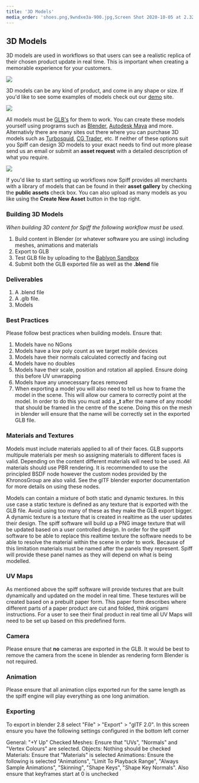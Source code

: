 ```yaml
---
title: '3D Models'
media_order: 'shoes.png,9wndxe3a-900.jpg,Screen Shot 2020-10-05 at 2.32.06 pm.png'
---
```


## 3D Models

3D models are used in workflows so that users can see a realistic replica of their chosen product update in real time. This is important when creating a memorable experience for your customers.

![](https://help.spiff.com.au/user/pages/04.Spiff-Concepts/06.Asset-Library/05.3d-models/shoes.png)

3D models can be any kind of product, and come in any shape or size. If you'd like to see some examples of models check out our [demo](https://demo.spiff3d.com/collections/demo-products) site.

![](https://help.spiff.com.au/user/pages/04.Spiff-Concepts/06.Asset-Library/05.3d-models/9wndxe3a-900.jpg)

All models must be [GLB's](https://docs.fileformat.com/3d/glb/) for them to work. You can create these models yourself using programs such as [Blender](https://www.blender.org/), [Autodesk Maya](https://www.autodesk.com.au/) and more. Alternativly there are many sites out there where you can purchase 3D models such as [Turbosquid](https://www.turbosquid.com/), [CG Trader](https://www.cgtrader.com/3d-models), etc. If neither of these options suit you Spiff can design 3D models to your exact needs to find out more please send us an email or submit an **asset request** with a detailed description of what you require.

![](https://help.spiff.com.au/user/pages/04.Spiff-Concepts/06.Asset-Library/05.3d-models/Screen%20Shot%202020-10-05%20at%202.32.06%20pm.png)

If you'd like to start setting up workflows now Spiff provides all merchants with a library of models that can be found in their **asset gallery** by checking the **public assets** check box. You can also upload as many models as you like using the **Create New Asset** button in the top right.


### Building 3D Models

_When building 3D content for Spiff the following workflow must be used._

1. Build content in Blender (or whatever software you are using) including meshes, animations and materials
2. Export to GLB
3. Test GLB file by uploading to the [Bablyon Sandbox](https://sandbox.babylonjs.com/)
4. Submit both the GLB exported file as well as the **.blend** file


### Deliverables

1. A .blend file
2. A .glb file.
3. Models


### Best Practices

Please follow best practices when building models. Ensure that:

1. Models have no NGons
2. Models have a low poly count as we target mobile devices
3. Models have their normals calculated correctly and facing out
4. Models have no doubles
5. Models have their scale, position and rotation all applied. Ensure doing this before UV unwrapping
6. Models have any unnecessary faces removed
7. When exporting a model you will also need to tell us how to frame the model in the scene. This will allow our camera to correctly point at the model. In order to do this you must add a **_t** after the name of any model that should be framed in the centre of the scene. Doing this on the mesh in blender will ensure that the name will be correctly set in the exported GLB file.


### Materials and Textures

Models must include materials applied to all of their faces. GLB supports multipule materials per mesh so assigning materials to different faces is valid. Depending on the content different materials will need to be used. All materials should use PBR rendering. It is recommended to use the principled BSDF node however the custom nodes provided by the KhronosGroup are also valid. See the glTF blender exporter documentation for more details on using these nodes.

Models can contain a mixture of both static and dynamic textures. In this use case a static texture is defined as any texture that is exported with the GLB file. Avoid using too many of these as they make the GLB export bigger. A dynamic texture is a texture that is created in realtime as the user updates their design. The spiff software will build up a PNG image texture that will be updated based on a user controlled design. In order for the spiff software to be able to replace this realtime texture the software needs to be able to resolve the material within the scene in order to work. Because of this limitation materials must be named after the panels they represent. Spiff will provide these panel names as they will depend on what is being modelled.


### UV Maps

As mentioned above the spiff software will provide textures that are built dynamically and updated on the model in real time. These textures will be created based on a prebuilt paper form. This paper form describes where different parts of a paper product are cut and folded, think origami instructions. For a user to see their final product in real time all UV Maps will need to be set up based on this predefined form.


### Camera
Please ensure that **no** cameras are exported in the GLB. It would be best to remove the camera from the scene in blender as rendering form Blender is not required.


### Animation

Please ensure that all animation clips exported run for the same length as the spiff engine will play everything as one long animation.


### Exporting

To export in blender 2.8 select "File" > "Export" > "glTF 2.0". In this screen ensure you have the following settings configured in the bottom left corner

General: "+Y Up" Checked
Meshes: Ensure that "UVs", "Normals" and "Vertex Colours" are selected.
Objects: Nothing should be checked
Materials: Ensure that "Materials" is selected
Animations: Ensure the following is selected "Animations", "Limit To Playback Range", "Always Sample Animations", "Skinning", "Shape Keys", "Shape Key Normals". Also ensure that keyframes start at 0 is unchecked
